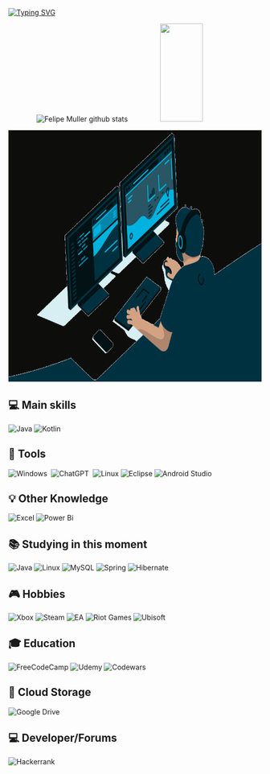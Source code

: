 [![Typing SVG](https://readme-typing-svg.herokuapp.com/?color=00b2df&size=35&center=true&vCenter=true&width=1000&lines=Hello,+my+name+is+Felipe+Müller;I'm+23+years+old;I'm+from+Brasil,+São+Paulo+-+SP;I+study+Computer+Science+at+UNINOVE;Welcome!+:%29)](https://git.io/typing-svg)

<div align="center">  
<img width="49%" height="195px" src="https://github-readme-stats.vercel.app/api?username=FelipeSMuller&show_icons=true&count_private=true&hide_border=true&icon_color=00b2df&title_color=00b2df&text_color=FFFFFF&bg_color=000000" alt="Felipe Muller github stats" /> 
<img width="41%" height="195px" src="https://github-readme-stats.vercel.app/api/top-langs/?username=FelipeSMuller&layout=compact&hide_border=true&title_color=00b2df&text_color=FFFFFF&bg_color=000000" />



</div>


<p align="center">
  <img width = "100% "height="500px" src="https://raw.githubusercontent.com/Potential17/Potential17/master/user%20(2).gif" />
</p>

## 💻 Main skills
![Java](https://img.shields.io/badge/Java-ED8B00?style=for-the-badge&logo=java&logoColor=white)
![Kotlin](https://img.shields.io/badge/kotlin-%237F52FF.svg?style=for-the-badge&logo=kotlin&logoColor=white)

## 📘 Tools
![Windows](https://img.shields.io/badge/-Windows-0D1117?style=for-the-badge&logo=windows&labelColor=0D1117)&nbsp;
![ChatGPT](https://img.shields.io/badge/chatGPT-74aa9c?style=for-the-badge&logo=openai&logoColor=white)&nbsp;
![Linux](https://img.shields.io/badge/Linux-E34F26?style=for-the-badge&logo=linux&logoColor=black)
![Eclipse](https://img.shields.io/badge/Eclipse-FE7A16.svg?style=for-the-badge&logo=Eclipse&logoColor=white)
![Android Studio](https://img.shields.io/badge/Android%20Studio-3DDC84.svg?style=for-the-badge&logo=android-studio&logoColor=white)



## 💡 Other Knowledge

![Excel](https://img.shields.io/badge/Microsoft_Excel-217346?style=for-the-badge&logo=microsoft-excel&logoColor=white)
![Power Bi](https://img.shields.io/badge/power_bi-F2C811?style=for-the-badge&logo=powerbi&logoColor=black)


## 📚 Studying in this moment
![Java](https://img.shields.io/badge/Java-ED8B00?style=for-the-badge&logo=java&logoColor=white)
![Linux](https://img.shields.io/badge/Linux-E34F26?style=for-the-badge&logo=linux&logoColor=black)
![MySQL](https://img.shields.io/badge/mysql-%2300f.svg?style=for-the-badge&logo=mysql&logoColor=white)
![Spring](https://img.shields.io/badge/spring-%236DB33F.svg?style=for-the-badge&logo=spring&logoColor=white)
![Hibernate](https://img.shields.io/badge/Hibernate-59666C?style=for-the-badge&logo=Hibernate&logoColor=white)


## 🎮 Hobbies 

![Xbox](https://img.shields.io/badge/Xbox-107C10?style=for-the-badge&logo=xbox&logoColor=white)
![Steam](https://img.shields.io/badge/Steam-000000?style=for-the-badge&logo=steam&logoColor=white)
![EA](https://img.shields.io/badge/ea-%23000000.svg?style=for-the-badge&logo=ea&logoColor=white)
![Riot Games](https://img.shields.io/badge/riotgames-D32936.svg?style=for-the-badge&logo=riotgames&logoColor=white)
![Ubisoft](https://img.shields.io/badge/Ubisoft-%23F5F5F5.svg?style=for-the-badge&logo=Ubisoft&logoColor=black)

## 🎓 Education

![FreeCodeCamp](https://img.shields.io/badge/Freecodecamp-%23123.svg?&style=for-the-badge&logo=freecodecamp&logoColor=green)
![Udemy](https://img.shields.io/badge/Udemy-A435F0?style=for-the-badge&logo=Udemy&logoColor=white)
![Codewars](https://img.shields.io/badge/Codewars-B1361E?style=for-the-badge&logo=codewars&logoColor=grey)

## 📂 Cloud Storage
![Google Drive](https://img.shields.io/badge/Google%20Drive-4285F4?style=for-the-badge&logo=googledrive&logoColor=white)

## 💻 Developer/Forums
![Hackerrank](https://img.shields.io/badge/-Hackerrank-2EC866?style=for-the-badge&logo=HackerRank&logoColor=white)















